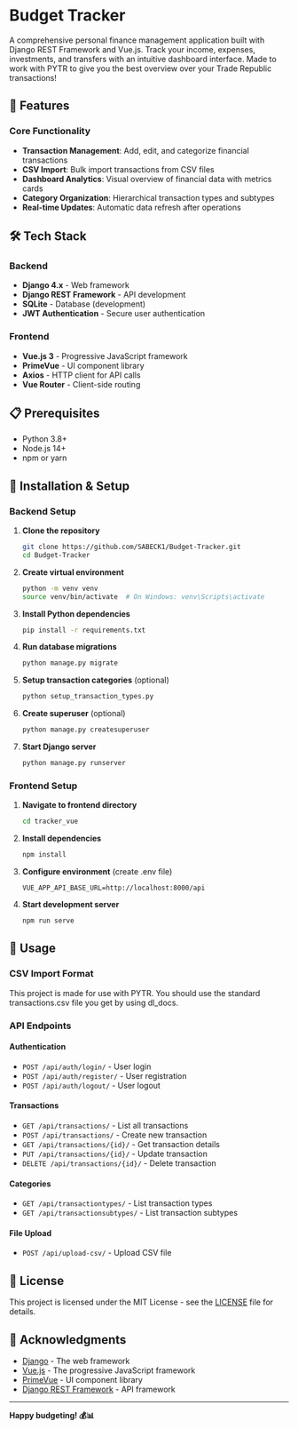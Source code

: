 # Budget Tracker

A comprehensive personal finance management application built with Django REST Framework and Vue.js. Track your income, expenses, investments, and transfers with an intuitive dashboard interface. Made to work with PYTR to give you the best overview over your Trade Republic transactions!

## 🚀 Features

### Core Functionality
- **Transaction Management**: Add, edit, and categorize financial transactions
- **CSV Import**: Bulk import transactions from CSV files
- **Dashboard Analytics**: Visual overview of financial data with metrics cards
- **Category Organization**: Hierarchical transaction types and subtypes
- **Real-time Updates**: Automatic data refresh after operations

## 🛠️ Tech Stack

### Backend
- **Django 4.x** - Web framework
- **Django REST Framework** - API development
- **SQLite** - Database (development)
- **JWT Authentication** - Secure user authentication

### Frontend
- **Vue.js 3** - Progressive JavaScript framework
- **PrimeVue** - UI component library
- **Axios** - HTTP client for API calls
- **Vue Router** - Client-side routing

## 📋 Prerequisites

- Python 3.8+
- Node.js 14+
- npm or yarn

## 🔧 Installation & Setup

### Backend Setup

1. **Clone the repository**
   ```bash
   git clone https://github.com/SABECK1/Budget-Tracker.git
   cd Budget-Tracker
   ```

2. **Create virtual environment**
   ```bash
   python -m venv venv
   source venv/bin/activate  # On Windows: venv\Scripts\activate
   ```

3. **Install Python dependencies**
   ```bash
   pip install -r requirements.txt
   ```

4. **Run database migrations**
   ```bash
   python manage.py migrate
   ```

5. **Setup transaction categories** (optional)
   ```bash
   python setup_transaction_types.py
   ```

6. **Create superuser** (optional)
   ```bash
   python manage.py createsuperuser
   ```

7. **Start Django server**
   ```bash
   python manage.py runserver
   ```

### Frontend Setup

1. **Navigate to frontend directory**
   ```bash
   cd tracker_vue
   ```

2. **Install dependencies**
   ```bash
   npm install
   ```

3. **Configure environment** (create .env file)
   ```env
   VUE_APP_API_BASE_URL=http://localhost:8000/api
   ```

4. **Start development server**
   ```bash
   npm run serve
   ```

## 🚀 Usage
### CSV Import Format

This project is made for use with PYTR. You should use the standard transactions.csv file you get by using dl_docs.

### API Endpoints

#### Authentication
- `POST /api/auth/login/` - User login
- `POST /api/auth/register/` - User registration
- `POST /api/auth/logout/` - User logout

#### Transactions
- `GET /api/transactions/` - List all transactions
- `POST /api/transactions/` - Create new transaction
- `GET /api/transactions/{id}/` - Get transaction details
- `PUT /api/transactions/{id}/` - Update transaction
- `DELETE /api/transactions/{id}/` - Delete transaction

#### Categories
- `GET /api/transactiontypes/` - List transaction types
- `GET /api/transactionsubtypes/` - List transaction subtypes

#### File Upload
- `POST /api/upload-csv/` - Upload CSV file

## 📝 License

This project is licensed under the MIT License - see the [LICENSE](LICENSE) file for details.

## 🙏 Acknowledgments

- [Django](https://www.djangoproject.com/) - The web framework
- [Vue.js](https://vuejs.org/) - The progressive JavaScript framework
- [PrimeVue](https://www.primefaces.org/primevue/) - UI component library
- [Django REST Framework](https://www.django-rest-framework.org/) - API framework

---

**Happy budgeting! 💰📊**
